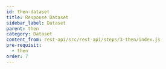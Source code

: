```yaml
---
id: then-dataset
title: Response Dataset
sidebar_label: Dataset
parent: then
category: Dataset
content_from: rest-api/src/rest-api/steps/3-then/index.js
pre-requisit:
  - then
order: 7
---
```


